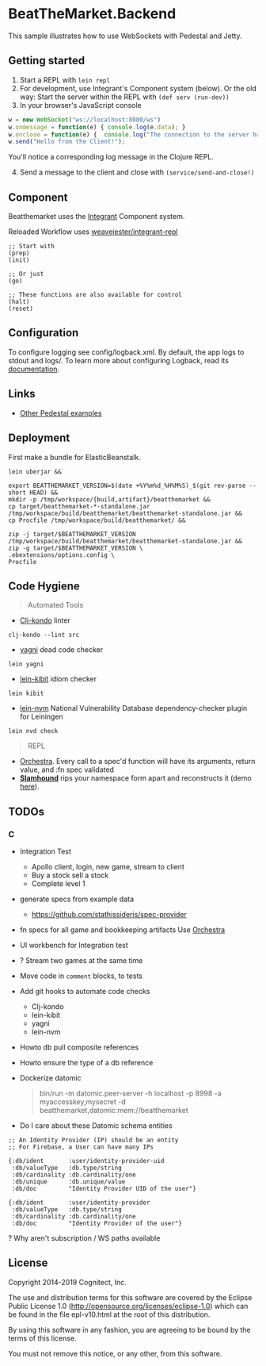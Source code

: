 # BeatTheMarket.Backend


This sample illustrates how to use WebSockets with Pedestal and Jetty.


## Getting started

1. Start a REPL with `lein repl`
2. For development, use Integrant's Component system (below). Or the old way: Start the server within the REPL with `(def serv (run-dev))`
3. In your browser's JavaScript console

```javascript
w = new WebSocket("ws://localhost:8080/ws")
w.onmessage = function(e) { console.log(e.data); }
w.onclose = function(e) {  console.log("The connection to the server has closed."); }
w.send("Hello from the Client!");
```

You'll notice a corresponding log message in the Clojure REPL.

4. Send a message to the client and close with `(service/send-and-close!)`


## Component

Beatthemarket uses the [Integrant](https://github.com/weavejester/integrant) Component system.

Reloaded Workflow uses [weavejester/integrant-repl](https://github.com/weavejester/integrant-repl)

```
;; Start with
(prep)
(init)

;; Or just
(go)

;; These functions are also available for control
(halt)
(reset)
```

## Configuration

To configure logging see config/logback.xml. By default, the app logs to stdout and logs/.
To learn more about configuring Logback, read its [documentation](http://logback.qos.ch/documentation.html).


## Links
* [Other Pedestal examples](http://pedestal.io/samples)


## Deployment

First make a bundle for ElasticBeanstalk.
```
lein uberjar &&

export BEATTHEMARKET_VERSION=$(date +%Y%m%d_%H%M%S)_$(git rev-parse --short HEAD) &&
mkdir -p /tmp/workspace/{build,artifact}/beatthemarket &&
cp target/beatthemarket-*-standalone.jar /tmp/workspace/build/beatthemarket/beatthemarket-standalone.jar &&
cp Procfile /tmp/workspace/build/beatthemarket/ &&

zip -j target/$BEATTHEMARKET_VERSION /tmp/workspace/build/beatthemarket/beatthemarket-standalone.jar &&
zip -g target/$BEATTHEMARKET_VERSION \
.ebextensions/options.config \
Procfile
```

## Code Hygiene


> Automated Tools

* [Clj-kondo](https://github.com/borkdude/clj-kondo) linter
```
clj-kondo --lint src
```

* [yagni](https://github.com/venantius/yagni) dead code checker
```
lein yagni
```

* [lein-kibit](https://github.com/jonase/kibit) idiom checker
```
lein kibit
```

* [lein-nvm](https://github.com/rm-hull/lein-nvd) National Vulnerability Database dependency-checker plugin for Leiningen
```
lein nvd check
```


> REPL

* [Orchestra](https://github.com/jeaye/orchestra). Every call to a spec'd function will have its arguments, return value, and :fn spec validated
* __[Slamhound](https://github.com/technomancy/slamhound)__ rips your namespace form apart and reconstructs it (demo [here](https://vimeo.com/80650659)).


## TODOs


### C

* Integration Test
  * Apollo client, login, new game, stream to client
  * Buy a stock sell a stock
  * Complete level 1

* generate specs from example data
  * https://github.com/stathissideris/spec-provider

* fn specs for all game and bookkeeping artifacts
  Use [Orchestra](https://github.com/jeaye/orchestra)

* UI workbench for Integration test


* ? Stream two games at the same time
* Move code in `comment` blocks, to tests
* Add git hooks to automate code checks
  * Clj-kondo
  * lein-kibit
  * yagni
  * lein-nvm


* Howto db pull composite references
* Howto ensure the type of a db reference
* Dockerize datomic
  > bin/run -m datomic.peer-server -h localhost -p 8998 -a myaccesskey,mysecret -d beatthemarket,datomic:mem://beatthemarket
* Do I care about these Datomic schema entities
```
;; An Identity Provider (IP) should be an entity
;; For Firebase, a User can have many IPs

{:db/ident       :user/identity-provider-uid
 :db/valueType   :db.type/string
 :db/cardinality :db.cardinality/one
 :db/unique      :db.unique/value
 :db/doc         "Identity Provider UID of the user"}

{:db/ident       :user/identity-provider
 :db/valueType   :db.type/string
 :db/cardinality :db.cardinality/one
 :db/doc         "Identity Provider of the user"}
```


? Why aren't subscription / WS paths available



License
-------
Copyright 2014-2019 Cognitect, Inc.

The use and distribution terms for this software are covered by the
Eclipse Public License 1.0 (http://opensource.org/licenses/eclipse-1.0)
which can be found in the file epl-v10.html at the root of this distribution.

By using this software in any fashion, you are agreeing to be bound by
the terms of this license.

You must not remove this notice, or any other, from this software.
